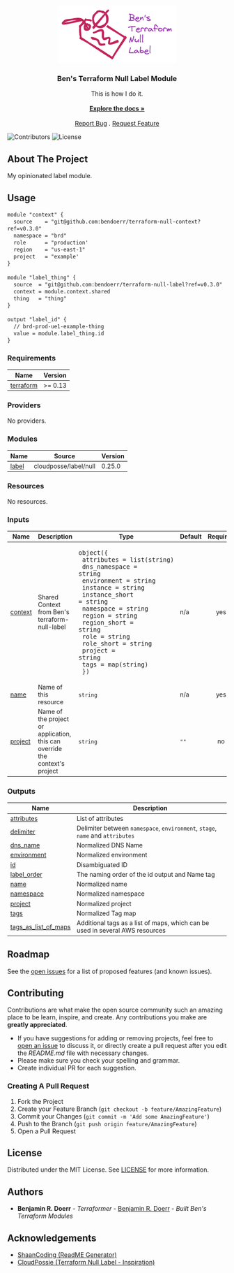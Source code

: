 <br/>
<p align="center">
  <a href="https://github.com/bendoerr/terraform-null-label">
    <picture>
      <source media="(prefers-color-scheme: dark)" srcset="docs/logo-dark.png">
      <img src="docs/logo-light.png" alt="Logo">
    </picture>
  </a>

<h3 align="center">Ben's Terraform Null Label Module</h3>

  <p align="center">
    This is how I do it.
    <br/>
    <br/>
    <a href="https://github.com/bendoerr/terraform-null-label"><strong>Explore the docs »</strong></a>
    <br/>
    <br/>
    <a href="https://github.com/bendoerr/terraform-null-label/issues">Report Bug</a>
    .
    <a href="https://github.com/bendoerr/terraform-null-label/issues">Request Feature</a>
  </p>
</p>

![Contributors](https://img.shields.io/github/contributors/bendoerr/terraform-null-label?color=dark-green) ![License](https://img.shields.io/github/license/bendoerr/terraform-null-label)

## About The Project

My opinionated label module.

## Usage

```
module "context" {
  source    = "git@github.com:bendoerr/terraform-null-context?ref=v0.3.0"
  namespace = "brd"
  role      = "production'
  region    = "us-east-1"
  project   = "example'
}

module "label_thing" {
  source  = "git@github.com:bendoerr/terraform-null-label?ref=v0.3.0"
  context = module.context.shared
  thing   = "thing"
}

output "label_id" {
  // brd-prod-ue1-example-thing
  value = module.label_thing.id
}
```

### Requirements

| Name | Version |
|------|---------|
| <a name="requirement_terraform"></a> [terraform](#requirement\_terraform) | >= 0.13 |

### Providers

No providers.

### Modules

| Name | Source | Version |
|------|--------|---------|
| <a name="module_label"></a> [label](#module\_label) | cloudposse/label/null | 0.25.0 |

### Resources

No resources.

### Inputs

| Name | Description | Type | Default | Required |
|------|-------------|------|---------|:--------:|
| <a name="input_context"></a> [context](#input\_context) | Shared Context from Ben's terraform-null-label | <pre>object({<br>    attributes     = list(string)<br>    dns_namespace  = string<br>    environment    = string<br>    instance       = string<br>    instance_short = string<br>    namespace      = string<br>    region         = string<br>    region_short   = string<br>    role           = string<br>    role_short     = string<br>    project        = string<br>    tags           = map(string)<br>  })</pre> | n/a | yes |
| <a name="input_name"></a> [name](#input\_name) | Name of this resource | `string` | n/a | yes |
| <a name="input_project"></a> [project](#input\_project) | Name of the project or application, this can override the context's project | `string` | `""` | no |

### Outputs

| Name | Description |
|------|-------------|
| <a name="output_attributes"></a> [attributes](#output\_attributes) | List of attributes |
| <a name="output_delimiter"></a> [delimiter](#output\_delimiter) | Delimiter between `namespace`, `environment`, `stage`, `name` and `attributes` |
| <a name="output_dns_name"></a> [dns\_name](#output\_dns\_name) | Normalized DNS Name |
| <a name="output_environment"></a> [environment](#output\_environment) | Normalized environment |
| <a name="output_id"></a> [id](#output\_id) | Disambiguated ID |
| <a name="output_label_order"></a> [label\_order](#output\_label\_order) | The naming order of the id output and Name tag |
| <a name="output_name"></a> [name](#output\_name) | Normalized name |
| <a name="output_namespace"></a> [namespace](#output\_namespace) | Normalized namespace |
| <a name="output_project"></a> [project](#output\_project) | Normalized project |
| <a name="output_tags"></a> [tags](#output\_tags) | Normalized Tag map |
| <a name="output_tags_as_list_of_maps"></a> [tags\_as\_list\_of\_maps](#output\_tags\_as\_list\_of\_maps) | Additional tags as a list of maps, which can be used in several AWS resources |


## Roadmap

See the [open issues](https://github.com/bendoerr/terraform-null-label/issues) for a list of proposed features (and known issues).

## Contributing

Contributions are what make the open source community such an amazing place to be learn, inspire, and create. Any contributions you make are **greatly appreciated**.
* If you have suggestions for adding or removing projects, feel free to [open an issue](https://github.com/bendoerr/terraform-null-label/issues/new) to discuss it, or directly create a pull request after you edit the *README.md* file with necessary changes.
* Please make sure you check your spelling and grammar.
* Create individual PR for each suggestion.

### Creating A Pull Request

1. Fork the Project
2. Create your Feature Branch (`git checkout -b feature/AmazingFeature`)
3. Commit your Changes (`git commit -m 'Add some AmazingFeature'`)
4. Push to the Branch (`git push origin feature/AmazingFeature`)
5. Open a Pull Request

## License

Distributed under the MIT License. See [LICENSE](https://github.com/bendoerr/terraform-null-label/blob/main/LICENSE.txt) for more information.

## Authors

* **Benjamin R. Doerr** - *Terraformer* - [Benjamin R. Doerr](https://github.com/bendoerr/) - *Built Ben's Terraform Modules*

## Acknowledgements

* [ShaanCoding (ReadME Generator)](https://github.com/ShaanCoding/ReadME-Generator)
* [CloudPossie (Terraform Null Label - Inspiration)](https://github.com/cloudposse/terraform-null-label)
